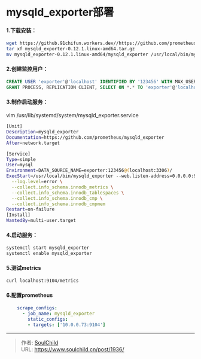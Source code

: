 # mysqld_exporter部署

<!--more-->
#### 1.下载安装：
```bash
wget https://github.91chifun.workers.dev//https://github.com/prometheus/mysqld_exporter/releases/download/v0.12.1/mysqld_exporter-0.12.1.linux-amd64.tar.gz
tar xf mysqld_exporter-0.12.1.linux-amd64.tar.gz
mv mysqld_exporter-0.12.1.linux-amd64/mysqld_exporter /usr/local/bin/mysqld_exporter
```

#### 2.创建监控用户：
```sql
CREATE USER 'exporter'@'localhost' IDENTIFIED BY '123456' WITH MAX_USER_CONNECTIONS 3;
GRANT PROCESS, REPLICATION CLIENT, SELECT ON *.* TO 'exporter'@'localhost';
```

#### 3.制作启动服务：

vim /usr/lib/systemd/system/mysqld_exporter.service
```bash
[Unit]
Description=mysqld_exporter
Documentation=https://github.com/prometheus/mysqld_exporter
After=network.target

[Service]
Type=simple
User=mysql
Environment=DATA_SOURCE_NAME=exporter:123456@(localhost:3306)/
ExecStart=/usr/local/bin/mysqld_exporter --web.listen-address=0.0.0.0:9104 \
  --log.level=error \
  --collect.info_schema.innodb_metrics \
  --collect.info_schema.innodb_tablespaces \
  --collect.info_schema.innodb_cmp \
  --collect.info_schema.innodb_cmpmem
Restart=on-failure
[Install]
WantedBy=multi-user.target
```

#### 4.启动服务：
```bash
systemctl start mysqld_exporter
systemctl enable mysqld_exporter
```

#### 5.测试metrics
```bash
curl localhost:9104/metrics
```

#### 6.配置prometheus
```yaml
    scrape_configs:
      - job_name: mysqld_exporter
        static_configs:
        - targets: ['10.0.0.73:9104']
```










---

> 作者: [SoulChild](https://www.soulchild.cn)  
> URL: https://www.soulchild.cn/post/1936/  

